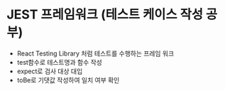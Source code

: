# JEST 프레임워크 (테스트 케이스 작성 공부)
- React Testing Library 처럼 테스트를 수행하는 프레임 워크
- test함수로 테스트명과 함수 작성
- expect로 검사 대상 대입
- toBe로 기댓값 작성하여 일치 여부 확인